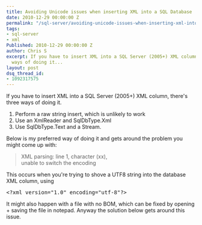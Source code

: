 ```yaml
---
title: Avoiding Unicode issues when inserting XML into a SQL Database
date: 2010-12-29 00:00:00 Z
permalink: "/sql-server/avoiding-unicode-issues-when-inserting-xml-into-a-sql-database/"
tags:
- sql-server
- xml
Published: 2010-12-29 00:00:00 Z
author: Chris S
excerpt: If you have to insert XML into a SQL Server (2005+) XML column, there's three
  ways of doing it...
layout: post
dsq_thread_id:
- 1092317575
---
```


If you have to insert XML into a SQL Server (2005+) XML column, there's three ways of doing it.

  1. Perform a raw string insert, which is unlikely to work
  2. Use an XmlReader and SqlDbType.Xml
  3. Use SqlDbType.Text and a Stream.

<!--more-->

Below is my preferred way of doing it and gets around the problem you might come up with:

> XML parsing: line 1, character (xx),  
> unable to switch the encoding 

This occurs when you're trying to shove a UTF8 string into the database XML column, using

<pre>&lt;?xml version="1.0" encoding="utf-8"?&gt;</pre>

It might also happen with a file with no BOM, which can be fixed by opening + saving the file in notepad. Anyway the solution below gets around this issue.

<script src="https://gist.github.com/yetanotherchris/4984662.js"></script>